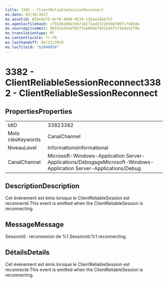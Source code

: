 ```yaml
---
title: 3382 - ClientReliableSessionReconnect
ms.date: 03/30/2017
ms.assetid: 029c0e75-8cf0-4860-8539-c2baa18eb7a7
ms.openlocfilehash: c79338106b7d4718271ad2322b59d7097c7403de
ms.sourcegitcommit: 9b552addadfb57fab0b9e7852ed4f1f1b8a42f8e
ms.translationtype: MT
ms.contentlocale: fr-FR
ms.lasthandoff: 04/23/2019
ms.locfileid: "62048854"
---
```

# <a name="3382---clientreliablesessionreconnect"></a><span data-ttu-id="b713a-102">3382 - ClientReliableSessionReconnect</span><span class="sxs-lookup"><span data-stu-id="b713a-102">3382 - ClientReliableSessionReconnect</span></span>
## <a name="properties"></a><span data-ttu-id="b713a-103">Properties</span><span class="sxs-lookup"><span data-stu-id="b713a-103">Properties</span></span>  
  
|||  
|-|-|  
|<span data-ttu-id="b713a-104">Id</span><span class="sxs-lookup"><span data-stu-id="b713a-104">ID</span></span>|<span data-ttu-id="b713a-105">3382</span><span class="sxs-lookup"><span data-stu-id="b713a-105">3382</span></span>|  
|<span data-ttu-id="b713a-106">Mots clés</span><span class="sxs-lookup"><span data-stu-id="b713a-106">Keywords</span></span>|<span data-ttu-id="b713a-107">Canal</span><span class="sxs-lookup"><span data-stu-id="b713a-107">Channel</span></span>|  
|<span data-ttu-id="b713a-108">Niveau</span><span class="sxs-lookup"><span data-stu-id="b713a-108">Level</span></span>|<span data-ttu-id="b713a-109">Informations</span><span class="sxs-lookup"><span data-stu-id="b713a-109">Informational</span></span>|  
|<span data-ttu-id="b713a-110">Canal</span><span class="sxs-lookup"><span data-stu-id="b713a-110">Channel</span></span>|<span data-ttu-id="b713a-111">Microsoft-Windows-Application Server-Applications/Débogage</span><span class="sxs-lookup"><span data-stu-id="b713a-111">Microsoft-Windows-Application Server-Applications/Debug</span></span>|  
  
## <a name="description"></a><span data-ttu-id="b713a-112">Description</span><span class="sxs-lookup"><span data-stu-id="b713a-112">Description</span></span>  
 <span data-ttu-id="b713a-113">Cet événement est émis lorsque le ClientReliableSession est reconnecté.</span><span class="sxs-lookup"><span data-stu-id="b713a-113">This event is emitted when the ClientReliableSession is reconnecting.</span></span>  
  
## <a name="message"></a><span data-ttu-id="b713a-114">Message</span><span class="sxs-lookup"><span data-stu-id="b713a-114">Message</span></span>  
 <span data-ttu-id="b713a-115">SessionId : reconnexion de %1.</span><span class="sxs-lookup"><span data-stu-id="b713a-115">SessionId:%1 reconnecting.</span></span>  
  
## <a name="details"></a><span data-ttu-id="b713a-116">Détails</span><span class="sxs-lookup"><span data-stu-id="b713a-116">Details</span></span>  
 <span data-ttu-id="b713a-117">Cet événement est émis lorsque le ClientReliableSession est reconnecté.</span><span class="sxs-lookup"><span data-stu-id="b713a-117">This event is emitted when the ClientReliableSession is reconnecting.</span></span>
